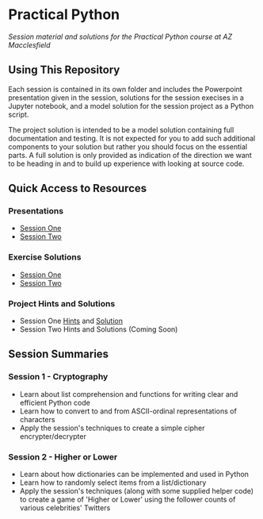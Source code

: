 # Practical Python

_Session material and solutions for the Practical Python course at AZ Macclesfield_

## Using This Repository

Each session is contained in its own folder and includes the Powerpoint presentation given in the session, solutions for the session execises in a Jupyter notebook, and a model solution for the session project as a Python script. 

The project solution is intended to be a model solution containing full documentation and testing. It is not expected for you to add such additional components to your solution but rather you should focus on the essential parts. A full solution is only provided as indication of the direction we want to be heading in and to build up experience with looking at source code.

## Quick Access to Resources

### Presentations

* [Session One](https://github.com/THargreaves/practical-python/blob/master/session_one/session_one_presentation.pptx?raw=true)
* [Session Two](https://github.com/THargreaves/practical-python/blob/master/session_two/session_two_presentation.pptx?raw=true)

### Exercise Solutions

* [Session One](https://github.com/THargreaves/practical-python/blob/master/session_one/session_one_exercise_solutions.ipynb)
* [Session Two](https://github.com/THargreaves/practical-python/blob/master/session_one/session_one_exercise_solutions.ipynb)

### Project Hints and Solutions

* Session One [Hints](https://github.com/THargreaves/practical-python/blob/master/session_one/session_one_hints.md) and [Solution](https://github.com/THargreaves/practical-python/blob/master/session_one/session_one_project_solutions.py)
* Session Two Hints and Solutions (Coming Soon)

## Session Summaries

### Session 1 - Cryptography

* Learn about list comprehension and functions for writing clear and efficient Python code
* Learn how to convert to and from ASCII-ordinal representations of characters
* Apply the session's techniques to create a simple cipher encrypter/decrypter

### Session 2 - Higher or Lower

* Learn about how dictionaries can be implemented and used in Python
* Learn how to randomly select items from a list/dictionary
* Apply the session's techniques (along with some supplied helper code) to create a game of 'Higher or Lower' using the follower counts of various celebrities' Twitters